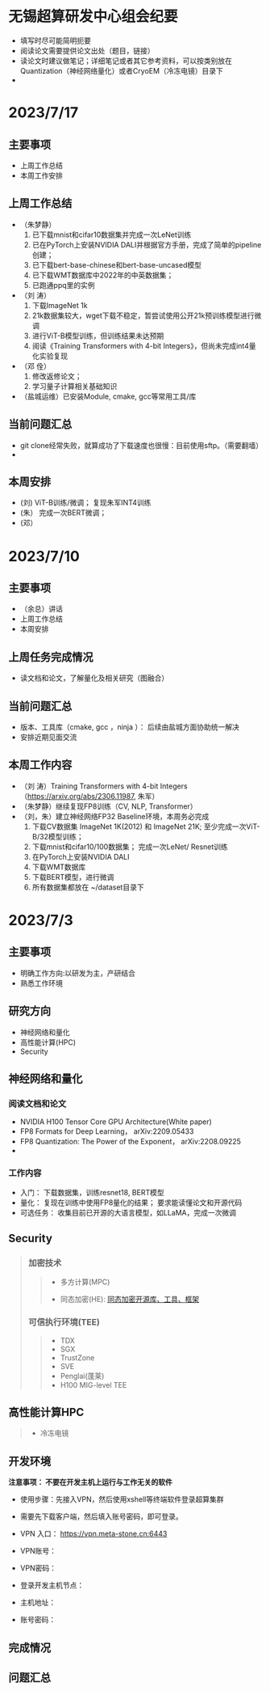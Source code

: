 # 无锡超算研发中心组会纪要

 - 填写时尽可能简明扼要
 - 阅读论文需要提供论文出处（题目，链接）
 - 读论文时建议做笔记；详细笔记或者其它参考资料，可以按类别放在Quantization（神经网络量化）或者CryoEM（冷冻电镜）目录下
 - 



# 2023/7/17 
## 主要事项
  -  上周工作总结  
  -  本周工作安排
 
## 上周工作总结
  - （朱梦静）
     1. 已下载mnist和cifar10数据集并完成一次LeNet训练
     2. 已在PyTorch上安装NVIDIA DALI并根据官方手册，完成了简单的pipeline创建；
     3. 已下载bert-base-chinese和bert-base-uncased模型
     4. 已下载WMT数据库中2022年的中英数据集；
     5. 已跑通ppq里的实例
  - （刘  涛）
     1. 下载ImageNet 1k
     2. 21k数据集较大，wget下载不稳定，暂尝试使用公开21k预训练模型进行微调
     3. 进行ViT-B模型训练，但训练结果未达预期
     4. 阅读《Training Transformers with 4-bit Integers》，但尚未完成int4量化实验复现
  - （邓 佺）
     1. 修改返修论文；
     2. 学习量子计算相关基础知识
  - （盐城运维）已安装Module, cmake, gcc等常用工具/库
  
## 当前问题汇总
   -  git clone经常失败，就算成功了下载速度也很慢：目前使用sftp。（需要翻墙）    
   -  

## 本周安排
   -  (刘)  ViT-B训练/微调；  复现朱军INT4训练
   -  (朱） 完成一次BERT微调； 
   -  (邓） 



# 2023/7/10 

## 主要事项
  - （余总）讲话
  -  上周工作总结
  -  本周安排

## 上周任务完成情况
  - 读文档和论文，了解量化及相关研究（图融合）
  

## 当前问题汇总
 - 版本、工具库（cmake, gcc ，ninja ）： 后续由盐城方面协助统一解决
 - 安排近期见面交流  

## 本周工作内容
  -  （刘  涛）Training Transformers with 4-bit Integers （https://arxiv.org/abs/2306.11987, 朱军）
  -  （朱梦静）继续复现FP8训练（CV, NLP, Transformer）
  -  （刘，朱）建立神经网络FP32 Baseline环境，本周务必完成
      1. 下载CV数据集 ImageNet 1K(2012) 和 ImageNet 21K; 至少完成一次ViT-B/32模型训练；
      2. 下载mnist和cifar10/100数据集； 完成一次LeNet/ Resnet训练  
      3. 在PyTorch上安装NVIDIA DALI
      4. 下载WMT数据库
      5. 下载BERT模型，进行微调
      6.  所有数据集都放在  ~/dataset目录下



# 2023/7/3 

## 主要事项
 - 明确工作方向:以研发为主，产研结合
 - 熟悉工作环境


## 研究方向
 - 神经网络和量化
 - 高性能计算(HPC)
 - Security


## 神经网络和量化
### 阅读文档和论文
   - NVIDIA H100 Tensor Core GPU Architecture(White paper)
   - FP8 Formats for Deep Learning， arXiv:2209.05433
   - FP8 Quantization: The Power of the Exponent， arXiv:2208.09225
   - 
### 工作内容
   - 入门： 下载数据集，训练resnet18, BERT模型     
   - 量化： 复现在训练中使用FP8量化的结果； 要求能读懂论文和开源代码
   - 可选任务： 收集目前已开源的大语言模型，如LLaMA，完成一次微调
 
## Security
>### 加密技术
 > > - 多方计算(MPC)
> > 
 > > - 同态加密(HE):    [同态加密开源库、工具、框架](https://github.com/jonaschn/awesome-he)
>### 可信执行环境(TEE)
> >  - TDX
> >  - SGX
> >  - TrustZone
> >  - SVE
> >  - Penglai(蓬莱)
> >  - H100 MIG-level TEE
     
## 高性能计算HPC
>  - 冷冻电镜


## 开发环境
 **注意事项： 不要在开发主机上运行与工作无关的软件**


- 使用步骤：先接入VPN，然后使用xshell等终端软件登录超算集群

- 需要先下载客户端，然后填入账号密码，即可登录。
- VPN 入口： https://vpn.meta-stone.cn:6443 
-   VPN账号： 
-   VPN密码：



- 登录开发主机节点：
- 主机地址： 
- 账号密码：  

## 完成情况

## 问题汇总


